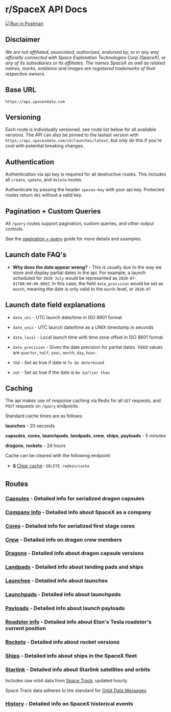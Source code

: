 # r/SpaceX API Docs

[![Run in Postman](https://run.pstmn.io/button.svg)](https://app.getpostman.com/run-collection/ed4ed700dcc55b2c1f1c)

## Disclaimer

*We are not affiliated, associated, authorized, endorsed by, or in any way officially connected with Space Exploration Technologies Corp (SpaceX), or any of its subsidiaries or its affiliates. The names SpaceX as well as related names, marks, emblems and images are registered trademarks of their respective owners.*

## Base URL

`https://api.spacexdata.com`

## Versioning

Each route is individually versioned, see route list below for all avaliable versions. The API can also be pinned to the lastest version with `https://api.spacexdata.com/v5/launches/latest`, but only do this if you're cool with potential breaking changes.

## Authentication

Authentication via api key is required for all destructive routes. This includes all `create`, `update`, and `delete` routes.

Authenticate by passing the header `spacex-key` with your api key. Protected routes return `401` without a valid key.

## Pagination + Custom Queries

All `/query` routes support pagination, custom queries, and other output controls.

See the [pagination + query](queries.md) guide for more details and examples.

## Launch date FAQ's

* **Why does the date appear wrong?** - This is usually due to the way we store and display partial dates in the api. For example, a launch scheduled for `2020 July` would be represented as `2020-07-01T00:00:00.000Z`. In this case, the field `date_precision` would be set as `month`, meaning the date is only valid to the `month` level, or `2020-07`

## Launch date field explanations

* `date_utc` -  UTC launch date/time in ISO 8601 format

* `date_unix` - UTC launch date/time as a UNIX timestamp in seconds

* `date_local` -  Local launch time with time zone offset in ISO 8601 format

* `date_precision` - Gives the date precision for partial dates. Valid values are `quarter`, `half`, `year`, `month`, `day`, `hour`.

* `tbd` - Set as true if date is `To be determined`

* `net` - Set as true if the date is `No earlier than`

## Caching

The api makes use of response caching via Redis for all `GET` requests, and `POST` requests on `/query` endpoints.

Standard cache times are as follows:

**launches** - 20 seconds

**capsules**, **cores**, **launchpads**, **landpads**, **crew**, **ships**, **payloads** - 5 minutes

**dragons**, **rockets** - 24 hours

Cache can be cleared with the following endpoint:

* 🔒 [Clear cache](cache/clear.md) : `DELETE /admin/cache`

## Routes

### [Capsules](capsules) - Detailed info for serialized dragon capsules

### [Company Info](company) - Detailed info about SpaceX as a company

### [Cores](cores) - Detailed info for serialized first stage cores

### [Crew](crew) - Detailed info on dragon crew members

### [Dragons](dragons) - Detailed info about dragon capsule versions

### [Landpads](landpads) - Detailed info about landing pads and ships

### [Launches](launches) - Detailed info about launches

### [Launchpads](launchpads) - Detailed info about launchpads

### [Payloads](payloads) - Detailed info about launch payloads

### [Roadster info](roadster) - Detailed info about Elon's Tesla roadster's current position

### [Rockets](rockets) - Detailed info about rocket versions

### [Ships](ships) - Detailed info about ships in the SpaceX fleet

### [Starlink](starlink) - Detailed info about Starlink satellites and orbits

Includes raw orbit data from [Space Track](https://www.space-track.org/auth/login), updated hourly.

Space Track data adheres to the standard for [Orbit Data Messages](https://public.ccsds.org/Pubs/502x0b2c1e2.pdf)

### [History](history) - Detailed info on SpaceX historical events
